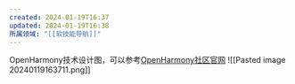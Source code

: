 ```yaml
---
created: 2024-01-19T16:37
updated: 2024-01-19T16:38
所属领域: "[[软技能导航]]"
---
```

OpenHarmony技术设计图，可以参考[OpenHarmony社区官网](https://gitee.com/openharmony)
![[Pasted image 20240119163711.png]]